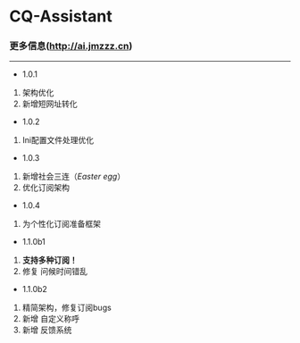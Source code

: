 # CQ-Assistant
### 更多信息(http://ai.jmzzz.cn)  
***
* 1.0.1
1. 架构优化
2. 新增短网址转化
* 1.0.2
1. Ini配置文件处理优化
* 1.0.3
1. 新增社会三连（_Easter egg_）
2. 优化订阅架构
* 1.0.4
1. 为个性化订阅准备框架
* 1.1.0b1
1. **支持多种订阅！**
2. 修复 问候时间错乱
* 1.1.0b2
1. 精简架构，修复订阅bugs
2. 新增 自定义称呼
3. 新增 反馈系统